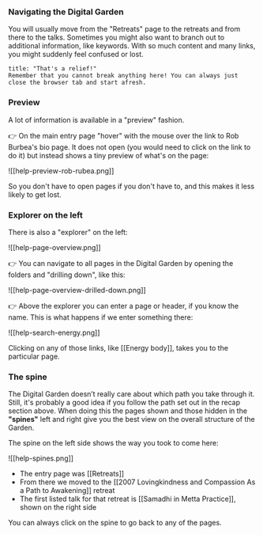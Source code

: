 ### Navigating the Digital Garden
You will usually move from the "Retreats" page to the retreats and from there to the talks. Sometimes you might also want to branch out to additional information, like keywords. With so much content and many links, you might suddenly feel confused or lost.

```ad-note
title: "That's a relief!"
Remember that you cannot break anything here! You can always just close the browser tab and start afresh.

```

### Preview
A lot of information is available in a "preview" fashion. 

👉 On the main entry page "hover" with the mouse over the link to Rob Burbea's bio page. It does not open (you would need to click on the link to do it) but instead shows a tiny preview of what's on the page:

![[help-preview-rob-rubea.png]]

So you don't have to open pages if you don't have to, and this makes it less likely to get lost.

### Explorer on the left
There is also a "explorer" on the left:

![[help-page-overview.png]]

👉 You can navigate to all pages in the Digital Garden by opening the folders and "drilling down", like this:

![[help-page-overview-drilled-down.png]]

👉 Above the explorer you can enter a page or header, if you know the name. This is what happens if we enter something there:

![[help-search-energy.png]]

Clicking on any of those links, like [[Energy body]], takes you to the particular page.

### The spine
The Digital Garden doesn’t really care about which path you take through it.  Still, it's probably a good idea if you follow the path set out in the recap section above. When doing this the pages shown and those hidden in the **"spines"** left and right give you the best view on the overall structure of the Garden.
 
 The spine on the left side shows the way you took to come here: 
 
 ![[help-spines.png]]
 
 - The entry page was [[Retreats]]
 - From there we moved to the [[2007 Lovingkindness and Compassion As a Path to Awakening]] retreat
 - The first listed talk for that retreat is [[Samadhi in Metta Practice]], shown on the right side
 
 You can always click on the spine to go back to any of the pages.
<br/>
